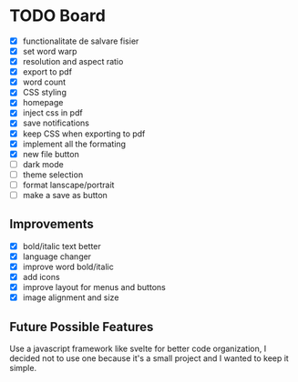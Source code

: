 # TODO Board

- [x] functionalitate de salvare fisier
- [x] set word warp
- [x] resolution and aspect ratio
- [x] export to pdf
- [x] word count
- [x] CSS styling
- [x] homepage
- [x] inject css in pdf
- [x] save notifications
- [x] keep CSS when exporting to pdf
- [x] implement all the formating
- [x] new file button
- [  ] dark mode
- [  ] theme selection
- [  ] format lanscape/portrait
- [  ] make a save as button

## Improvements
- [x] bold/italic text better
- [x] language changer
- [x] improve word bold/italic
- [x] add icons
- [x] improve layout for menus and buttons
- [x] image alignment and size

## Future Possible Features

Use a javascript framework like svelte for better code organization, I decided not to use one because it's a small project and I wanted to keep it simple.
